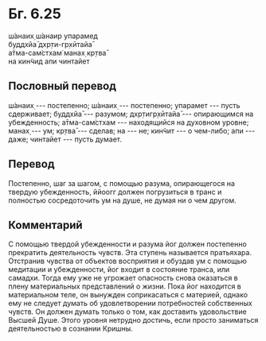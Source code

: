 # Бг. 6.25
ш́анаих̣ ш́анаир упарамед<br/>
буддхйа̄ дхр̣ти-гр̣хӣтайа̄<br/>
а̄тма-сам̇стхам̇ манах̣ кр̣тва̄<br/>
на кин̃чид апи чинтайет
## Пословный перевод

ш́анаих̣ --- постепенно; ш́анаих̣ --- постепенно; упарамет --- пусть
сдерживает; буддхйа̄ --- разумом; дхр̣тигр̣хӣтайа̄ --- опирающимся на
убежденность; а̄тма-сам̇стхам --- находящийся на духовном уровне; манах̣
--- ум; кр̣тва̄ --- сделав; на --- не; кин̃чит --- о чем-либо; апи ---
даже; чинтайет --- пусть думает.

## Перевод

Постепенно, шаг за шагом, с помощью разума, опирающегося на твердую
убежденность, ййоогг должен погрузиться в транс и полностью
сосредоточить ум на душе, не думая ни о чем другом.

## Комментарий

С помощью твердой убежденности и разума йог должен постепенно прекратить
деятельность чувств. Эта ступень называется пратьяхара. Отстранив
чувства от объектов восприятия и обуздав ум с помощью медитации и
убежденности, йог входит в состояние транса, или самадхи. Тогда ему уже
не угрожает опасность снова оказаться в плену материальных представлений
о жизни. Пока йог находится в материальном теле, он вынужден
соприкасаться с материей, однако ему не следует думать об удовлетворении
потребностей собственных чувств. Он должен думать только о том, как
доставить удовольствие Высшей Душе. Этого уровня нетрудно достичь, если
просто заниматься деятельностью в сознании Кришны.
